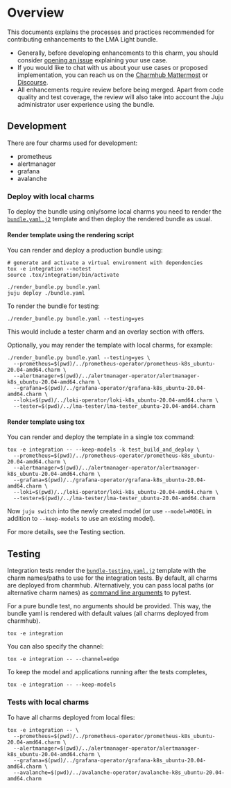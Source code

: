 # Overview

This documents explains the processes and practices recommended for
contributing enhancements to the LMA Light bundle.

- Generally, before developing enhancements to this charm, you should consider
  [opening an issue](https://github.com/canonical/lma-light-bundle) explaining
  your use case.
- If you would like to chat with us about your use cases or proposed
  implementation, you can reach us on the
  [Charmhub Mattermost](https://chat.charmhub.io/charmhub/channels/charm-dev)
  or [Discourse](https://discourse.charmhub.io/).
- All enhancements require review before being merged.
  Apart from code quality and test coverage, the review will also take into
  account the Juju administrator user experience using the bundle.

## Development

There are four charms used for development:
- prometheus
- alertmanager
- grafana
- avalanche

### Deploy with local charms

To deploy the bundle using only/some local charms you need to render the
[`bundle.yaml.j2`](bundle.yaml.j2) template
and then deploy the rendered bundle as usual.

#### Render template using the rendering script
You can render and deploy a production bundle using:

```shell
# generate and activate a virtual environment with dependencies
tox -e integration --notest
source .tox/integration/bin/activate

./render_bundle.py bundle.yaml
juju deploy ./bundle.yaml
```

To render the bundle for testing:

```shell
./render_bundle.py bundle.yaml --testing=yes
```

This would include a tester charm and an overlay section with offers.

Optionally, you may render the template with local charms, for example:

```shell
./render_bundle.py bundle.yaml --testing=yes \
  --prometheus=$(pwd)/../prometheus-operator/prometheus-k8s_ubuntu-20.04-amd64.charm \
  --alertmanager=$(pwd)/../alertmanager-operator/alertmanager-k8s_ubuntu-20.04-amd64.charm \
  --grafana=$(pwd)/../grafana-operator/grafana-k8s_ubuntu-20.04-amd64.charm \
  --loki=$(pwd)/../loki-operator/loki-k8s_ubuntu-20.04-amd64.charm \
  --tester=$(pwd)/../lma-tester/lma-tester_ubuntu-20.04-amd64.charm
```

#### Render template using tox
You can render and deploy the template in a single tox command:

```shell
tox -e integration -- --keep-models -k test_build_and_deploy \
  --prometheus=$(pwd)/../prometheus-operator/prometheus-k8s_ubuntu-20.04-amd64.charm \
  --alertmanager=$(pwd)/../alertmanager-operator/alertmanager-k8s_ubuntu-20.04-amd64.charm \
  --grafana=$(pwd)/../grafana-operator/grafana-k8s_ubuntu-20.04-amd64.charm \
  --loki=$(pwd)/../loki-operator/loki-k8s_ubuntu-20.04-amd64.charm \
  --tester=$(pwd)/../lma-tester/lma-tester_ubuntu-20.04-amd64.charm
```

Now `juju switch` into the newly created model (or use `--model=MODEL` in
addition to `--keep-models` to use an existing model).

For more details, see the Testing section.

## Testing
Integration tests render the
[`bundle-testing.yaml.j2`](tests/integration/bundle-testing.yaml.j2) template
with the charm names/paths to use for the integration tests.
By default, all charms are deployed from charmhub. Alternatively, you can pass
local paths (or alternative charm names) as
[command line arguments](tests/integration/conftest.py) to pytest.

For a pure bundle test, no arguments should be provided. This way, the bundle
yaml is rendered with default values (all charms deployed from charmhub).

```shell
tox -e integration
```

You can also specify the channel:

```shell
tox -e integration -- --channel=edge
```

To keep the model and applications running after the tests completes,
```shell
tox -e integration -- --keep-models
```

### Tests with local charms
To have all charms deployed from local files:

```shell
tox -e integration -- \
  --prometheus=$(pwd)/../prometheus-operator/prometheus-k8s_ubuntu-20.04-amd64.charm \
  --alertmanager=$(pwd)/../alertmanager-operator/alertmanager-k8s_ubuntu-20.04-amd64.charm \
  --grafana=$(pwd)/../grafana-operator/grafana-k8s_ubuntu-20.04-amd64.charm \
  --avalanche=$(pwd)/../avalanche-operator/avalanche-k8s_ubuntu-20.04-amd64.charm
```
